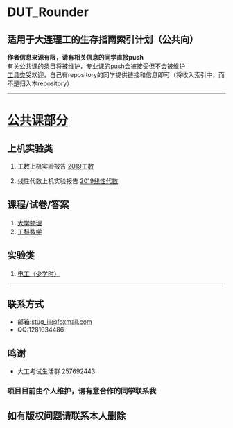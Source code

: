 # DUT_Rounder

## 适用于大连理工的生存指南索引计划（公共向）  
**作者信息来源有限，请有相关信息的同学直接push**   
有关[公共课](https://github.com/StuGRua/DUT_Rounder/tree/master/public_courses)的条目将被维护，[专业课](https://github.com/StuGRua/DUT_Rounder/tree/master/specialized_courses)的push会被接受但不会被维护  
[工具类](https://github.com/StuGRua/DUT_Rounder/tree/master/tools)受欢迎，自己有repository的同学提供链接和信息即可（将收入索引中，而不是归入本repository）  

  ---

# [公共课部分](https://github.com/StuGRua/DUT_Rounder/tree/master/public_courses)
## 上机实验类
1. 工数上机实验报告
 [2019工数](https://github.com/StuGRua/DUT_Rounder/tree/master/public_courses/工科数学分析上机实验)  

 2. 线性代数上机实验报告
 [2019线性代数](https://github.com/StuGRua/DUT_Rounder/tree/master/public_courses/线性代数上机实验)  

 ## 课程/试卷/答案
 1. [大学物理](https://github.com/StuGRua/DUT_Rounder/tree/master/public_courses/%E5%A4%A7%E5%AD%A6%E7%89%A9%E7%90%86)
 2. [工科数学](https://github.com/StuGRua/DUT_Rounder/tree/master/public_courses/%E5%B7%A5%E7%A7%91%E6%95%B0%E5%AD%A6)

 ## 实验类  
 1. [电工（少学时）](https://github.com/StuGRua/DUT_Rounder/tree/master/public_courses/电工实验)



---
## 联系方式
- 邮箱:stug_iii@foxmail.com
- QQ:1281634486
## 鸣谢
- 大工考试生活群 257692443

### 项目目前由个人维护，请有意合作的同学联系我  
## 如有版权问题请联系本人删除